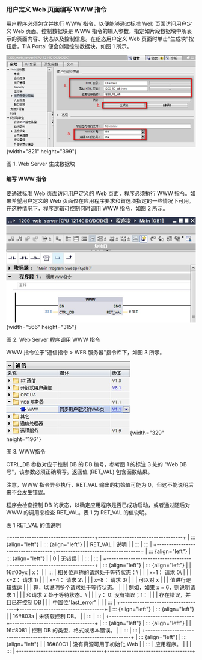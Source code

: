 ### 用户定义 Web 页面编写 WWW 指令

用户程序必须包含并执行 WWW 指令，以便能够通过标准 Web 页面访问用户定义
Web 页面。控制数据块是 WWW
指令的输入参数，指定如片段数据块中所表示的页面内容、状态以及控制信息。在组态用户定义
Web 页面时单击\"生成块\"按钮后，TIA Portal 便会创建控制数据块，如图 1
所示。

![](images/07-01.jpg){width="821" height="399"}

图 1. Web Server 生成数据块

#### 编写 WWW 指令

要通过标准 Web 页面访问用户定义的 Web 页面，程序必须执行 WWW
指令。如果希望用户定义的 Web
页面仅在应用程序要求和首选项指定的一些情况下可用。在这种情况下，程序逻辑可控制何时调用
WWW 指令，如图 2 所示。

![](images/07-02.jpg){width="566" height="315"}

图 2. Web Server 程序调用 WWW 指令

WWW 指令位于"通信指令 \> WEB 服务器"指令库下，如图 3 所示。

![](images/07-03.jpg){width="329" height="196"}

图 3. WWW指令

CTRL_DB 参数对应于控制 DB 的 DB 编号，参考图 1 的标注 3 处的 "Web DB
号"，该参数必须正确填写。返回值 (RET_VAL) 包含函数结果。

注意，WWW 指令异步执行，RET_VAL 输出的初始值可能为
0，但这不能说明后来不会发生错误。

程序会检查控制 DB 的状态，以确定应用程序是否已成功启动，或者通过随后对
WWW 的调用来检查 RET_VAL。表 1 为 RET_VAL 的值说明。

表 1 RET_VAL 的值说明

+-----------------------------------+-----------------------------------+
| ::: {align="left"}                | ::: {align="left"}                |
| RET_VAL                           | 说明                              |
| :::                               | :::                               |
+-----------------------------------+-----------------------------------+
| ::: {align="left"}                | ::: {align="left"}                |
| 0                                 | 无错误                            |
| :::                               | :::                               |
+-----------------------------------+-----------------------------------+
| ::: {align="left"}                | ::: {align="left"}                |
| 16#00yx                           | x：                               |
| :::                               | 相关位声称的请求处于等待状态：\   |
|                                   | x=1： 请求 0\                     |
|                                   | x=2： 请求 1\                     |
|                                   | x=4： 请求 2\                     |
|                                   | x=8： 请求 3\                     |
|                                   | 可以对 x                          |
|                                   | 值进行逻辑或运                    |
|                                   | 算，以说明多个请求处于等待状态。  |
|                                   | 例如，如果 x = 6，则说明请求 1    |
|                                   | 和请求 2 处于等待状态。\          |
|                                   | y： 0: 没有错误；1：              |
|                                   | 存在错误，并且已在控制 DB         |
|                                   | 中置位\"last_error\"              |
|                                   | :::                               |
+-----------------------------------+-----------------------------------+
| ::: {align="left"}                | ::: {align="left"}                |
| 16#803a                           | 未装载控制 DB。                   |
| :::                               | :::                               |
+-----------------------------------+-----------------------------------+
| ::: {align="left"}                | ::: {align="left"}                |
| 16#8081                           | 控制 DB 的类型、格式或版本错误。  |
| :::                               | :::                               |
+-----------------------------------+-----------------------------------+
| ::: {align="left"}                | ::: {align="left"}                |
| 16#80C1                           | 没有资源可用于初始化 Web          |
| :::                               | 应用程序。                        |
|                                   | :::                               |
+-----------------------------------+-----------------------------------+
